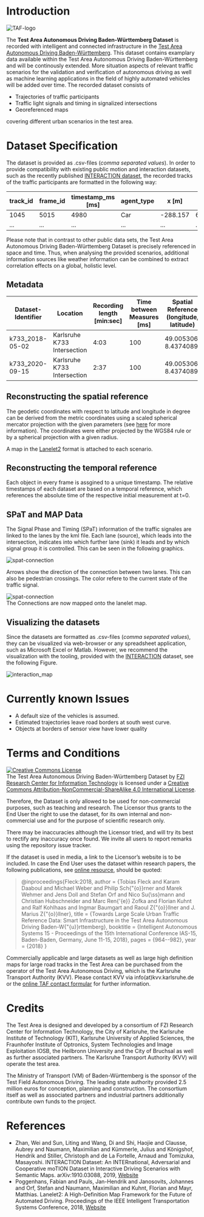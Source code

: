 # Introduction
![TAF-logo](doc/TAF_logo_eng.png)

The **Test Area Autonomous Driving Baden-Württemberg Dataset** is recorded with intelligent and connected infrastructure in the [Test Area Autonomous Driving Baden-Württemberg](https://taf-bw.de/en/). This dataset contains examplary data available within the Test Area Autonomous Driving Baden-Württemberg and will be continously extended. More situation aspects of relevant traffic scenarios for the validation and verification of autonomous driving as well as machine learning applications in the field of highly automated vehicles will be added over time. The recorded dataset consists of

* Trajectories of traffic participants
* Traffic light signals and timing in signalized intersections
* Georeferenced maps

covering different urban scenarios in the test area.  

# Dataset Specification

The dataset is provided as .csv-files (*comma separated values*). In order to provide compatibility with existing public motion and interaction datasets, such as the recently published [INTERACTION dataset](https://interaction-dataset.com/), the recorded tracks of the traffic participants are formatted in the following way:

| track_id | frame_id  |  timestamp_ms [ms]  | agent_type | x [m] | y [m] | vx [m/s] | vy [m/s] | psi_rad [rad] | length [m] | width [m]
| -- | -- | -- | -- | -- | -- | -- | -- | -- | --| -- |
| 1045 | 5015 | 4980 | Car | -288.157 | 60.643 | 9.58 | -2.92 | -0.3 | 5 | 1.8
|... | ... | ... | ... | ... |... | ... | ... | ... | ... | ...

Please note that in contrast to other public data sets, the Test Area Autonomous Driving Baden-Württemberg Dataset is precisely referenced in space and time. Thus, when analysing the provided scenarios, additional information sources like weather information can be combined to extract correlation effects on a global, holistic level.

## Metadata

| Dataset-Identifier | Location | Recording length [min:sec] | Time between Measures [ms] |  Spatial Reference (longitude, latitude) | Temporal Reference (yyyy-mm-dd:hh:mm:ss.msms) | SPaT/MAP available | r / v | online / offline |Additional annotation (comments, ...)
| -------- | ----- | ------------- |------------- |------------- |------------- | -------------  | ------------- | ------------- | ---- |
k733_2018-05-02 | Karlsruhe K733 Intersection | 4:03 | 100 | 49.005306/ 8.4374089 | 2018-05-02 12:55:16.3700| - | r | online |GMT+2 |
k733_2020-09-15 | Karlsruhe K733 Intersection | 2:37 | 100 | 49.005306/ 8.4374089 | 2020-09-15 18:06:14.5000| + | r | offline | GMT+2 |

## Reconstructing the spatial reference

The geodetic coordinates with respect to latitude and longitude in degree can be derived from the metric coordinates using a scaled spherical mercator projection with the given parameters (see [here](https://proj.org/operations/projections/merc.html) for more information). The coordinates were either projected by the WGS84 rule or by a spherical projection with a given radius.

A map in the [Lanelet2](https://github.com/fzi-forschungszentrum-informatik/Lanelet2) format is attached to each scenario.

## Reconstructing the temporal reference

Each object in every frame is assgined to a unique timestamp. The relative timestamps of each dataset are based on a temporal reference, which references the absolute time of the respective initial measurement at t=0. 

## SPaT and MAP Data

The Signal Phase and Timing (SPaT) information of the traffic signales are linked to the lanes by the kml file. Each lane (source), which leads into the intersection, indicates into which further lane (sink) it leads and by which signal group it is controlled.
This can be seen in the following graphics.

![spat-connection](doc/spat-connection_faster.gif)

Arrows show the direction of the connection between two lanes. This can also be pedestrian crossings. The color refere to the current state of the traffic signal.

![spat-connection](doc/spat+lanelet_faster.gif)  
The Connections are now mapped onto the lanelet map.
## Visualizing the datasets

Since the datasets are formatted as .csv-files (*comma separated values*), they can be visualized via web-browser or any spreadsheet application, such as Microsoft Excel or Matlab. However, we recommend the visualization with the tooling, provided with the [INTERACTION](https://interaction-dataset.com/) dataset, see the following Figure.

![interaction_map](doc/k733.gif)

# Currently known Issues

* A default size of the vehicles is assumed.
* Estimated trajectories leave road borders at south west curve.
* Objects at borders of sensor view have lower quality

# Terms and Conditions
<a rel="license" href="http://creativecommons.org/licenses/by-nc-sa/4.0/"><img alt="Creative Commons License" style="border-width:0" src="https://i.creativecommons.org/l/by-nc-sa/4.0/88x31.png" /></a><br /><span xmlns:dct="http://purl.org/dc/terms/" href="http://purl.org/dc/dcmitype/Dataset" property="dct:title" rel="dct:type">The Test Area Autonomous Driving Baden-Württemberg Dataset</span> by <a xmlns:cc="http://creativecommons.org/ns#" href="https://github.com/fzi-forschungszentrum-informatik" property="cc:attributionName" rel="cc:attributionURL">FZI Research Center for Information Technology</a> is licensed under a <a rel="license" href="http://creativecommons.org/licenses/by-nc-sa/4.0/">Creative Commons Attribution-NonCommercial-ShareAlike 4.0 International License</a>.

Therefore, the Dataset is only allowed to be used for non-commercial purposes, such as teaching and research. The Licensor thus grants to the End User the right to use the dataset, for its own internal and non-commercial use and for the purpose of scientific research only. 

There may be inaccuracies although the Licensor tried, and will try its best to rectify any inaccuracy once found. We invite all users to report remarks using the repository issue tracker.

If the dataset is used in media, a link to the Licensor’s website is to be included. In case the End User uses the dataset within research papers, the following publications, see [online resource](https://www.researchgate.net/publication/327449884_Towards_Large_Scale_Urban_Traffic_Reference_Data_Smart_Infrastructure_in_the_Test_Area_Autonomous_Driving_Baden-Wurttemberg),
 should be quoted:

> @inproceedings{Fleck:2018,
> author    = {Tobias Fleck and Karam Daaboul and Michael Weber and Philip Sch{\"{o}}rner and Marek Wehmer and Jens Doll and Stefan Orf and Nico Su{\ss}mann and
>               Christian Hubschneider and Marc Ren{\'{e}} Zofka and Florian Kuhnt and Ralf Kohlhaas and  Ingmar Baumgart and Raoul Z{\"{o}}llner and J. Marius Z{\"{o}}llner},
>  title     = {Towards Large Scale Urban Traffic Reference Data: Smart Infrastructure in the Test Area Autonomous Driving Baden-W{\"{u}}rttemberg},
>  booktitle = {Intelligent Autonomous Systems 15 - Proceedings of the 15th International Conference IAS-15, Baden-Baden, Germany, June 11-15, 2018},
>  pages     = {964--982},
> year      = {2018}
>}

Commercially applicable and large datasets as well as large high definition maps for large road tracks in the Test Area can be purchased from the operator of the Test Area Autonomous Driving, which is the Karlsruhe Transport Authority (KVV). Please contact KVV via info(at)kvv.karlsruhe.de or the [online TAF contact formular]( https://taf-bw.de/en/services-prices/) for further information.

# Credits

The Test Area is designed and developed by a consortium of FZI Research Center for Information Technology, the City of Karlsruhe, the Karlsruhe Institute of Technology (KIT), Karlsruhe University of Applied Sciences, the Fraunhofer Institute of Optronics, System Technologies and Image Exploitation IOSB, the Heilbronn University and the City of Bruchsal as well as further associated partners. The Karlsruhe Transport Authority (KVV) will operate the test area.

The Ministry of Transport (VM) of Baden-Württemberg is the sponsor of the Test Field Autonomous Driving. The leading state authority provided 2.5 million euros for conception, planning and construction. The consortium itself as well as associated partners and industrial partners additionally contribute own funds to the project.

# References
* Zhan, Wei and Sun, Liting and Wang, Di and Shi, Haojie and Clausse, Aubrey and Naumann, Maximilian and Kümmerle, Julius and Königshof, Hendrik and Stiller, Christoph and de La Fortelle, Arnaud and Tomizuka, Masayoshi. INTERACTION Dataset: An INTERnational, Adversarial and Cooperative moTION Dataset in Interactive Driving Scenarios with Semantic Maps. arXiv:1910.03088, 2019, [Website](https://interaction-dataset.com/)
* Poggenhans, Fabian and Pauls, Jan-Hendrik and Janosovits, Johannes and Orf, Stefan and Naumann, Maximilian and Kuhnt, Florian and Mayr, Matthias. Lanelet2: A High-Definition Map Framework for the Future of Automated Driving. Proceedings of the IEEE Intelligent  Transportation Systems Conference, 2018, [Website](https://github.com/fzi-forschungszentrum-informatik/Lanelet2)
